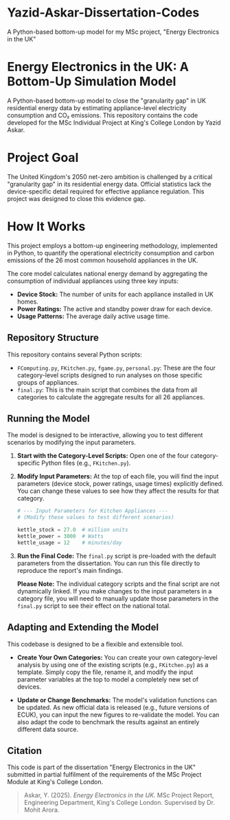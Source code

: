 # Yazid-Askar-Dissertation-Codes
 A Python-based bottom-up model for my MSc project, "Energy Electronics in the UK"

# Energy Electronics in the UK: A Bottom-Up Simulation Model

A Python-based bottom-up model to close the "granularity gap" in UK residential energy data by estimating appliance-level electricity consumption and CO₂ emissions. This repository contains the code developed for the MSc Individual Project at King's College London by Yazid Askar.

# Project Goal

The United Kingdom's 2050 net-zero ambition is challenged by a critical "granularity gap" in its residential energy data. Official statistics lack the device-specific detail required for effective appliance regulation. This project was designed to close this evidence gap.

# How It Works

This project employs a bottom-up engineering methodology, implemented in Python, to quantify the operational electricity consumption and carbon emissions of the 26 most common household appliances in the UK.

The core model calculates national energy demand by aggregating the consumption of individual appliances using three key inputs:
* **Device Stock:** The number of units for each appliance installed in UK homes.
* **Power Ratings:** The active and standby power draw for each device.
* **Usage Patterns:** The average daily active usage time.

## Repository Structure

This repository contains several Python scripts:
* `FComputing.py`, `FKitchen.py`, `fgame.py`, `personal.py`: These are the four category-level scripts designed to run analyses on those specific groups of appliances.
* `final.py`: This is the main script that combines the data from all categories to calculate the aggregate results for all 26 appliances.

## Running the Model

The model is designed to be interactive, allowing you to test different scenarios by modifying the input parameters.

1.  **Start with the Category-Level Scripts:** Open one of the four category-specific Python files (e.g., `FKitchen.py`).

2.  **Modify Input Parameters:** At the top of each file, you will find the input parameters (device stock, power ratings, usage times) explicitly defined. You can change these values to see how they affect the results for that category.

    ```python
    # --- Input Parameters for Kitchen Appliances ---
    # (Modify these values to test different scenarios)

    kettle_stock = 27.0  # million units
    kettle_power = 3000  # Watts
    kettle_usage = 12    # minutes/day
    ```

3.  **Run the Final Code:** The `final.py` script is pre-loaded with the default parameters from the dissertation. You can run this file directly to reproduce the report's main findings.

    **Please Note:** The individual category scripts and the final script are not dynamically linked. If you make changes to the input parameters in a category file, you will need to manually update those parameters in the `final.py` script to see their effect on the national total.

## Adapting and Extending the Model

This codebase is designed to be a flexible and extensible tool.

* **Create Your Own Categories:** You can create your own category-level analysis by using one of the existing scripts (e.g., `FKitchen.py`) as a template. Simply copy the file, rename it, and modify the input parameter variables at the top to model a completely new set of devices.

* **Update or Change Benchmarks:** The model's validation functions can be updated. As new official data is released (e.g., future versions of ECUK), you can input the new figures to re-validate the model. You can also adapt the code to benchmark the results against an entirely different data source.

## Citation

This code is part of the dissertation "Energy Electronics in the UK" submitted in partial fulfilment of the requirements of the MSc Project Module at King's College London.

> Askar, Y. (2025). *Energy Electronics in the UK*. MSc Project Report, Engineering Department, King's College London. Supervised by Dr. Mohit Arora.

